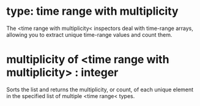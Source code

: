 # type: time range with multiplicity

The &lt;time range with multiplicity&lt; inspectors deal with time-range arrays, allowing you to extract unique time-range values and count them.

# multiplicity of &lt;time range with multiplicity&gt; : integer

Sorts the list and returns the multiplicity, or count, of each unique element in the specified list of multiple &lt;time range&lt; types.

